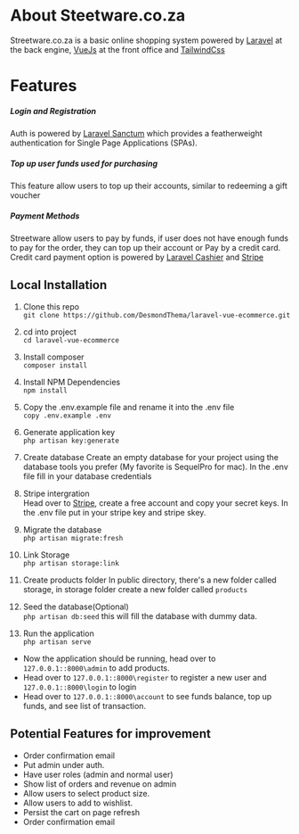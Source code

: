 # About Steetware.co.za

Streetware.co.za is a basic online shopping system powered by [Laravel](https://laravel.com/) at the back engine, [VueJs](https://vuejs.org/) at the front office and [TailwindCss](https://tailwindcss.com)

# Features

##### Login and Registration

Auth is powered by [Laravel Sanctum](https://laravel.com/docs/8.x/sanctum) which provides a featherweight authentication for Single Page Applications (SPAs).

##### Top up user funds used for purchasing
This feature allow users to top up their accounts, similar to redeeming a gift voucher

##### Payment Methods 

Streetware allow users to pay by funds, if user does not have enough funds to pay for the order, they can top up their account or Pay by a credit card. Credit card payment option is powered by [Laravel Cashier](https://laravel.com/docs/8.x/billing) and [Stripe](https://stripe.com/en-gb-us)

## Local Installation
1. Clone this repo  
`git clone https://github.com/DesmondThema/laravel-vue-ecommerce.git`
2. cd into project  
`cd laravel-vue-ecommerce`
3. Install composer  
`composer install`
4. Install NPM Dependencies  
`npm install`
5. Copy the .env.example file and rename it into the .env file  
`copy .env.example .env` 
6. Generate application key  
`php artisan key:generate  
`
7. Create database
Create an empty database for your project using the database tools you prefer (My favorite is SequelPro for mac). In the .env file fill in your database credentials
8. Stripe intergration  
 Head over to [Stripe](https://stripe.com/en-gb-us), create a free account and copy your secret keys. In the .env file put in your stripe key and stripe skey.
9. Migrate the database  
`php artisan migrate:fresh` 
10. Link Storage  
`php artisan storage:link` 
11. Create products folder 
In public directory, there's a new folder called storage, in storage folder create a new folder called `products`
10. Seed the database(Optional)  
`php artisan db:seed` 
this will fill the database with dummy data.  

11. Run the application  
`php artisan serve`  



- Now the application should be running, head over to `127.0.0.1::8000\admin` to add products.  
- Head over to `127.0.0.1::8000\register` to register a new user and `127.0.0.1::8000\login` to login
- Head over to `127.0.0.1::8000\account` to see funds balance, top up funds, and see list of transaction.


## Potential Features for improvement
- Order confirmation email
- Put admin under auth.
- Have user roles (admin and normal user)
- Show list of orders and revenue on admin
- Allow users to select product size.
- Allow users to add to wishlist.
- Persist the cart on page refresh
- Order confirmation email 

